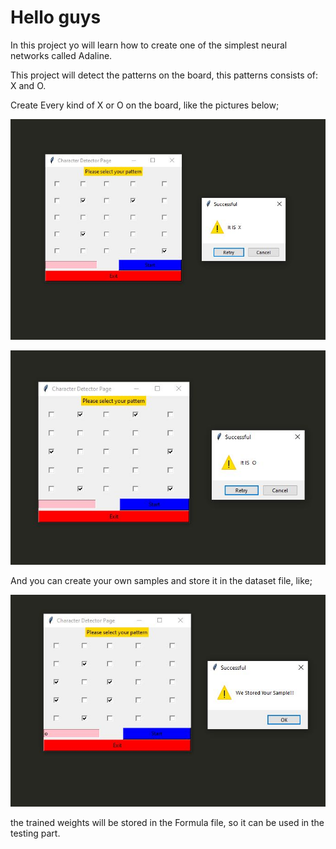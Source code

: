 #  Hello  guys
In this project yo will learn how to create one of the simplest neural networks called Adaline.

This project will detect the patterns on the board, this patterns consists of: X and O.

Create Every kind of X or O on the board, like the pictures below;

<p align="center">
  <img height="10%" width='100%' src="https://github.com/mralamdari/Machine_Learning_Projects/blob/main/X%26O_With_MLP/1.JPG"/>
</p> 

<p align="center">
  <img height="10%" width='100%' src="https://github.com/mralamdari/Machine_Learning_Projects/blob/main/X%26O_With_MLP/2.JPG"/>
</p> 

And you can create your own samples and store it in the dataset file, like;

<p align="center">
  <img height="10%" width='100%' src="https://github.com/mralamdari/Machine_Learning_Projects/blob/main/X%26O_With_MLP/3.JPG"/>
</p> 

the trained weights will be stored in the Formula file, so it can be used in the testing part.
